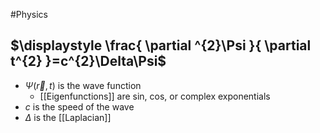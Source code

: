 #Physics
## $\displaystyle \frac{ \partial ^{2}\Psi }{ \partial t^{2} }=c^{2}\Delta\Psi$
* $\displaystyle \Psi(\vec{r},t)$ is the wave function
	* [[Eigenfunctions]] are sin, cos, or complex exponentials
* $\displaystyle c$ is the speed of the wave
* $\displaystyle \Delta$ is the [[Laplacian]]